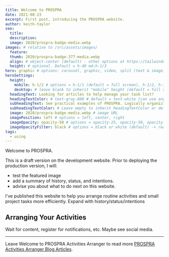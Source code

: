 ```yaml
---
title: Welcome to PROSPRA
date: 2021-08-23
excerpt: First post, introducing the PROSPRA website.
author: keith-taylor
seo:
  title:
  description:
  image: 2020/prospra-badge-media.webp
images: # relative to /src/assets/images/
  feature:
  thumb: 2020/prospra-badge-377-media.webp
  align: # object-center (default) - other options at https://tailwindcss.com/docs/object-position
  height: # optional. Default = h-48 md:h-1/3
hero: graphic # options: carousel, graphic, video, split (text & image)
heroSettings:
  height:
    mobile: h-1/2 # options = h-1/1 (default = full screen), h-1/2, h-1/3, h-3/4, h-9/10, h-48 (12rem, 192px), h-56 (14rem, 224px), h-64 (16rem, 256px)
    desktop: # leave blank to inherit "mobile" height (default = full screen)
  headingText: Looking for articles to help manage your task list?
  headingTextColor: # text-gray-800 # default = text-white (can use any TailwindCSS text-[color]-[xxx])
  subheadingText: See practical examples of PROSPRA. Logically organizing activities for less worry and more time.
  subheadingTextColor: # Leave empty to inherit headingTextColor or default (text-white) or use any text-[color]-[xxx]
  image: 2020/prospra-badge-media.webp # image URL
  imagePosition: left # options = left, center, right
  imageOpacity: opacity-50 # options = opacity-25, opacity-50, opacity-75, opacity-100 (default)
  imageOpacityFilter: black # options = black or white (default) -> really depends on your background image
tags:
  - using
---
```


Welcome to PROSPRA.

This is a draft version on the development website. Prior to deploying the production version, I will:
- test the featured image
- add a summary of history, status, and intentions.
- advise you about what to do next on this website.

I've published this website to help you arrange routine activities and small project tasks more efficiently.
Expand with history/status/intentions

<h2 id="next">Arranging Your Activities</h2>

Wait for content, register for notifications, etc. Maybe see social media.

<hr />

Leave Welcome to PROSPRA Activities Arranger to read more <a href="https://prospra.com/prospra-blog/">PROSPRA Activities Arranger Blog Articles</a>.
